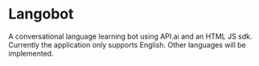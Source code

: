 # Langobot
A conversational language learning bot using API.ai and an HTML JS sdk. Currently the application only supports English. Other languages will be implemented.
